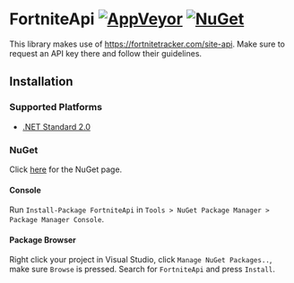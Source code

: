 FortniteApi 
[![AppVeyor](https://img.shields.io/appveyor/ci/AeonLucid/FortniteApi/master.svg?maxAge=60)](https://ci.appveyor.com/project/AeonLucid/FortniteApi) 
[![NuGet](https://img.shields.io/nuget/v/FortniteApi.svg?maxAge=60)](https://www.nuget.org/packages/FortniteApi)
===================

This library makes use of https://fortnitetracker.com/site-api. Make sure to request an API key there and follow their guidelines.

## Installation

### Supported Platforms

* [.NET Standard 2.0](https://github.com/dotnet/standard/blob/master/docs/versions.md)

### NuGet

Click [here](https://www.nuget.org/packages/FortniteApi) for the NuGet page.

#### Console
Run `Install-Package FortniteApi`  in `Tools > NuGet Package Manager > Package Manager Console`.

#### Package Browser
Right click your project in Visual Studio, click `Manage NuGet Packages..`, make sure `Browse` is pressed. Search for `FortniteApi` and press `Install`.
